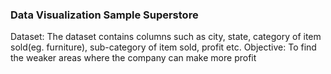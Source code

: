 ### Data Visualization Sample Superstore
Dataset: The dataset contains columns such as city, state, category of item sold(eg. furniture), sub-category of item sold, profit etc.
Objective: To find the weaker areas where the company can make more profit

